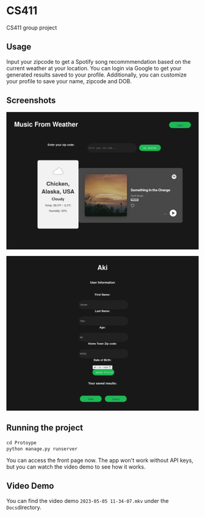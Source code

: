 # CS411

CS411 group project

## Usage

Input your zipcode to get a Spotify song recommmendation based on the current weather at your location. You can login via Google to get your generated results saved to your profile. Additionally, you can customize your profile to save your name, zipcode and DOB.

## Screenshots

![Screenshot](Docs/img/1.png "opt title")

![Screenshot](Docs/img/2.png "opt title")

## Running the project

```
cd Protoype
python manage.py runserver
```

You can access the front page now. The app won't work without API keys, but you can watch the video demo to see how it works.

## Video Demo

You can find the video demo `2023-05-05 11-34-07.mkv` under the `Docs`directory.

